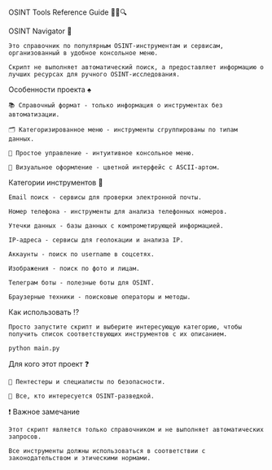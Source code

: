 OSINT Tools Reference Guide 🕵️‍♂️🔍

OSINT Navigator 🐍

    Это справочник по популярным OSINT-инструментам и сервисам, организованный в удобное консольное меню. 

    Скрипт не выполняет автоматический поиск, а предоставляет информацию о лучших ресурсах для ручного OSINT-исследования.

Особенности проекта ♠️

    📚 Справочный формат - только информация о инструментах без автоматизации.
    
    🗂️ Категоризированное меню - инструменты сгруппированы по типам данных.
    
    🔄 Простое управление - интуитивное консольное меню.
    
    🎨 Визуальное оформление - цветной интерфейс с ASCII-артом.

Категории инструментов 📸

    Email поиск - сервисы для проверки электронной почты.
     
    Номер телефона - инструменты для анализа телефонных номеров.
    
    Утечки данных - базы данных с компрометирующей информацией.
    
    IP-адреса - сервисы для геолокации и анализа IP.
    
    Аккаунты - поиск по username в соцсетях.
    
    Изображения - поиск по фото и лицам.
    
    Телеграм боты - полезные боты для OSINT.
    
    Браузерные техники - поисковые операторы и методы.

Как использовать ⁉️

    Просто запустите скрипт и выберите интересующую категорию, чтобы получить список соответствующих инструментов с их описанием.
    
    python main.py

Для кого этот проект ❓

    🔐 Пентестеры и специалисты по безопасности.
    
    🧠 Все, кто интересуется OSINT-разведкой.
 
❗ Важное замечание

    Этот скрипт является только справочником и не выполняет автоматических запросов. 
    
    Все инструменты должны использоваться в соответствии с законодательством и этическими нормами.
